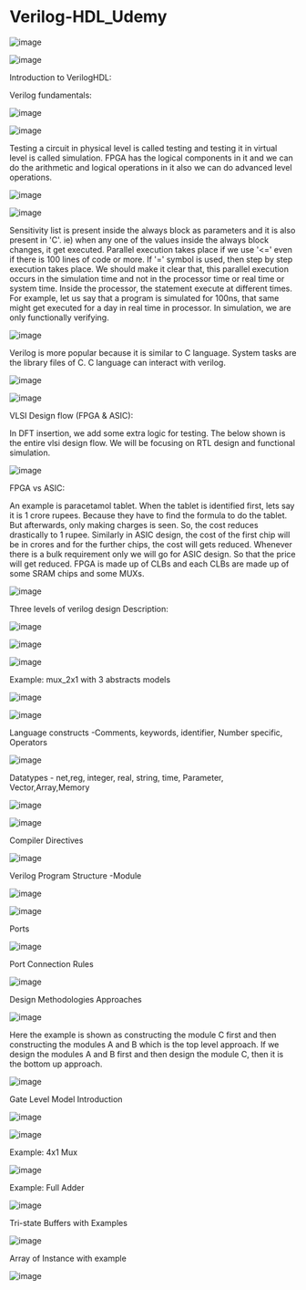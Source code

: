 # Verilog-HDL_Udemy

![image](https://github.com/user-attachments/assets/472a2577-7a11-4d1c-9e85-b4eb57ba20ac)

![image](https://github.com/user-attachments/assets/d5718b2c-943d-42c5-9b57-bc52955e4f49)

Introduction to VerilogHDL:

Verilog fundamentals:

![image](https://github.com/user-attachments/assets/5112d0db-3e9e-4e9b-bae2-5589675d8c2a)

![image](https://github.com/user-attachments/assets/cc5f9334-73b5-4879-b45a-3f5548cfb3bf)

Testing a circuit in physical level is called testing and testing it in virtual level is called simulation. FPGA has the logical components in it and we can do the arithmetic and logical operations in it also we can do advanced level operations.

![image](https://github.com/user-attachments/assets/5fd395e0-544e-4217-882c-789386fe9aaa)

![image](https://github.com/user-attachments/assets/598bb152-85ea-4234-8c26-c480493bcfb3)

Sensitivity list is present inside the always block as parameters and it is also present in 'C'. ie) when any one of the values inside the always block changes, it get executed. Parallel execution takes place if we use '<=' even if there is 100 lines of code or more. If '=' symbol is used, then step by step execution takes place. We should make it clear that, this parallel execution occurs in the simulation time and not in the processor time or real time or system time. Inside the processor, the statement execute at different times. For example, let us say that a program is simulated for 100ns, that same might get executed for a day in real time in processor. In simulation, we are only functionally verifying.

![image](https://github.com/user-attachments/assets/81b8c239-c47f-4401-84fe-fca2231dcfdb)

Verilog is more popular because it is similar to C language. System tasks are the library files of C. C language can interact with verilog.

![image](https://github.com/user-attachments/assets/b387815d-abdb-4ace-87c8-4f4f28fdedbf)

![image](https://github.com/user-attachments/assets/c3db77b2-5e10-4c45-ba73-8666104f266a)

VLSI Design flow (FPGA & ASIC):

In DFT insertion, we add some extra logic for testing. The below shown is the entire vlsi design flow. We will be focusing on RTL design and functional simulation.

![image](https://github.com/user-attachments/assets/e08ce25a-184d-42a0-a6f2-13d9329ee4a4)

FPGA vs ASIC:

An example is paracetamol tablet. When the tablet is identified first, lets say it is 1 crore rupees. Because they have to find the formula to do the tablet. But afterwards, only making charges is seen. So, the cost reduces drastically to 1 rupee. Similarly in ASIC design, the cost of the first chip will be in crores and for the further chips, the cost will gets reduced. Whenever there is a bulk requirement only we will go for ASIC design. So that the price will get reduced. FPGA is made up of CLBs and each CLBs are made up of some SRAM chips and some MUXs. 

![image](https://github.com/user-attachments/assets/d419da7c-490d-41d2-b8c8-b2d0f018ecdb)

Three levels of verilog design Description:

![image](https://github.com/user-attachments/assets/9938a339-4147-4db2-a31d-30ba1ad649f8)

![image](https://github.com/user-attachments/assets/880446ce-ae35-4365-ac70-fdc2ceb93008)

![image](https://github.com/user-attachments/assets/fdd7dd1f-065b-4da9-9484-de49c8d0289b)

Example: mux_2x1 with 3 abstracts models

![image](https://github.com/user-attachments/assets/a0aa751b-a6e2-4c08-a985-f6bf383e7f5b)

![image](https://github.com/user-attachments/assets/83e50a22-bbb4-4b31-aca2-22e5f4919051)

Language constructs -Comments, keywords, identifier, Number specific, Operators

![image](https://github.com/user-attachments/assets/ca8df82c-c6f0-4960-914c-edb4c26d726d)

Datatypes - net,reg, integer, real, string, time, Parameter, Vector,Array,Memory

![image](https://github.com/user-attachments/assets/49c4e6f5-6e55-420e-8fad-a0d183dfd9a3)

![image](https://github.com/user-attachments/assets/08d6927b-6987-42be-ad54-e2f060b3c0d4)

Compiler Directives

![image](https://github.com/user-attachments/assets/4f580aa3-01ec-42d7-b56b-9151501b79c3)

Verilog Program Structure -Module

![image](https://github.com/user-attachments/assets/cc45b930-49c8-49b8-bc7a-0594ac1a840c)

![image](https://github.com/user-attachments/assets/4faae513-e7d6-4e77-8d41-8cf63deb35f9)

 Ports

 ![image](https://github.com/user-attachments/assets/bef8f79e-395b-422b-bbd1-23dfe01a1a4c)

Port Connection Rules

![image](https://github.com/user-attachments/assets/a437a703-a54f-4ef3-ac94-c9b534b5990e)

Design Methodologies Approaches

![image](https://github.com/user-attachments/assets/a8623df2-f9d4-4cf1-bb13-cebda4cd966e)

Here the example is shown as constructing the module C first and then constructing the modules A and B which is the top level approach. If we design the modules A and B first and then design the module C, then it is the bottom up approach.

![image](https://github.com/user-attachments/assets/052d825f-5155-4ec3-bb7b-a89b56470097)

Gate Level Model Introduction

![image](https://github.com/user-attachments/assets/f2e23f1e-d7cc-4adb-8436-e7f2ccacaf8d)

![image](https://github.com/user-attachments/assets/f7db66df-d7cf-4773-8f28-786c9e8b8f03)

Example: 4x1 Mux

![image](https://github.com/user-attachments/assets/740668dc-8656-46be-8b03-da95c8f1c16b)

Example: Full Adder

![image](https://github.com/user-attachments/assets/07dabbe0-c1a0-4fad-9d6b-7a3741267f26)

Tri-state Buffers with Examples

![image](https://github.com/user-attachments/assets/62a6d518-9b92-4903-b641-3fd0167727eb)

Array of Instance with example

![image](https://github.com/user-attachments/assets/5633b6ef-1b1c-4d17-888e-ef54e9815b5b)
